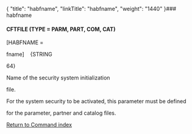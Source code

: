 {
    "title": "habfname",
    "linkTitle": "habfname",
    "weight": "1440"
}### <span id="habfname"></span>habfname

#### CFTFILE (TYPE = PARM, PART, COM, CAT)

\[HABFNAME =
fname\]    {STRING
64}

Name of the security system initialization
file.  

For the system security to be activated, this parameter must be defined
for the parameter, partner and catalog files.

[Return to Command index](../)

